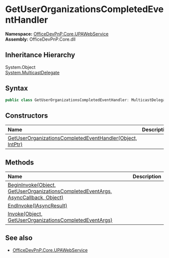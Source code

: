 # GetUserOrganizationsCompletedEventHandler
  

**Namespace:** [OfficeDevPnP.Core.UPAWebService](OfficeDevPnP.Core.UPAWebService.md)  
**Assembly:** OfficeDevPnP.Core.dll  
## Inheritance Hierarchy
System.Object  
  [System.MulticastDelegate](System.MulticastDelegate.md) 
## Syntax
```C#
public class GetUserOrganizationsCompletedEventHandler: MulticastDelegate
```
## Constructors
|**Name**|**Description**|
|:-----|:-----|
| [GetUserOrganizationsCompletedEventHandler(Object, IntPtr)](OfficeDevPnP.Core.UPAWebService.GetUserOrganizationsCompletedEventHandler.ctor1.md) | 
## Methods
|**Name**|**Description**|
|:-----|:-----|
| [BeginInvoke(Object, GetUserOrganizationsCompletedEventArgs, AsyncCallback, Object)](OfficeDevPnP.Core.UPAWebService.GetUserOrganizationsCompletedEventHandler.69ca8442.md) | 
| [EndInvoke(IAsyncResult)](OfficeDevPnP.Core.UPAWebService.GetUserOrganizationsCompletedEventHandler.c9867657.md) | 
| [Invoke(Object, GetUserOrganizationsCompletedEventArgs)](OfficeDevPnP.Core.UPAWebService.GetUserOrganizationsCompletedEventHandler.19db5831.md) | 
## See also
- [OfficeDevPnP.Core.UPAWebService](OfficeDevPnP.Core.UPAWebService.md)
